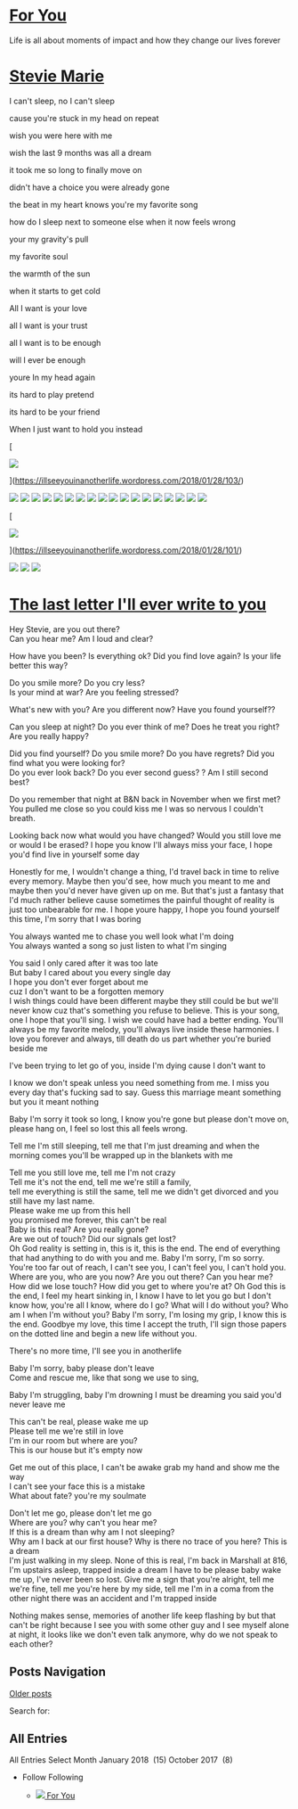 # [For You](https://illseeyouinanotherlife.wordpress.com/)

Life is all about moments of impact and how they change our lives forever

# [Stevie Marie](https://illseeyouinanotherlife.wordpress.com/2018/01/28/stevie-marie/)

I can't sleep, no I can't sleep

cause you're stuck in my head on repeat

wish you were here with me

wish the last 9 months was all a dream

it took me so long to finally move on

didn't have a choice you were already gone

the beat in my heart knows you're my favorite song

how do I sleep next to someone else when it now feels wrong

your my gravity's pull

my favorite soul

the warmth of the sun

when it starts to get cold

All I want is your love

all I want is your trust

all I want is to be enough

will I ever be enough

youre In my head again

its hard to play pretend

its hard to be your friend

When I just want to hold you instead

[

![](https://illseeyouinanotherlife.files.wordpress.com/2018/01/1647541345367349.jpg?w=560&h=9999)

](https://illseeyouinanotherlife.wordpress.com/2018/01/28/103/)

![](https://illseeyouinanotherlife.files.wordpress.com/2018/01/1647541345367349.jpg?w=1140) ![](https://illseeyouinanotherlife.files.wordpress.com/2018/01/2346131789297384.jpg?w=1140) ![](https://illseeyouinanotherlife.files.wordpress.com/2018/01/2355851923372597.jpg?w=1140) ![](https://illseeyouinanotherlife.files.wordpress.com/2018/01/17156343_10212558457501595_3238229349509920213_n_dap_grnovel646377283.jpg?w=1140) ![](https://illseeyouinanotherlife.files.wordpress.com/2018/01/2506711954084472.jpg?w=1140) ![](https://illseeyouinanotherlife.files.wordpress.com/2018/01/2356341500568329.jpg?w=1140) ![](https://illseeyouinanotherlife.files.wordpress.com/2018/01/2496192058839680.jpg?w=1140) ![](https://illseeyouinanotherlife.files.wordpress.com/2018/01/img_32601649427598.jpg?w=1140) ![](https://illseeyouinanotherlife.files.wordpress.com/2018/01/img_0950-21342509774.jpg?w=1140) ![](https://illseeyouinanotherlife.files.wordpress.com/2018/01/20170916_0349211712491444.jpg?w=1140) ![](https://illseeyouinanotherlife.files.wordpress.com/2018/01/386603_2434430213014_634945704_n-21725276257.jpg?w=1140) ![](https://illseeyouinanotherlife.files.wordpress.com/2018/01/20150523_173749000_ios98055700.jpg?w=1140) ![](https://illseeyouinanotherlife.files.wordpress.com/2018/01/426503_2870994326844_370735346_n1754808661.jpg?w=1140) ![](https://illseeyouinanotherlife.files.wordpress.com/2018/01/received_1922044913404852129367551.jpeg?w=1140) ![](https://illseeyouinanotherlife.files.wordpress.com/2018/01/384767_2655470418881_396368282_n1103949735.jpg?w=1140) ![](https://illseeyouinanotherlife.files.wordpress.com/2018/01/22909911273128050.jpg?w=1140) ![](https://illseeyouinanotherlife.files.wordpress.com/2018/01/fb_img_1512858511716638266317.jpg?w=1140) ![](https://illseeyouinanotherlife.files.wordpress.com/2018/01/17156343_10212558457501595_3238229349509920213_n11378508401.jpg?w=1140)

[

![](https://illseeyouinanotherlife.files.wordpress.com/2018/01/picsart_01-18-09448974464.jpg?w=560&h=9999)

](https://illseeyouinanotherlife.wordpress.com/2018/01/28/101/)

![](https://illseeyouinanotherlife.files.wordpress.com/2018/01/picsart_01-18-09448974464.jpg?w=1140) ![](https://illseeyouinanotherlife.files.wordpress.com/2018/01/1515970537936754318815.jpeg?w=1140) ![](https://illseeyouinanotherlife.files.wordpress.com/2018/01/picsart_01-18-091615423162.jpg?w=1140)

# [The last letter I'll ever write to you](https://illseeyouinanotherlife.wordpress.com/2018/01/28/the-last-letter-ill-ever-write-to-you/)

Hey Stevie, are you out there?  
Can you hear me? Am I loud and clear?

How have you been? Is everything ok? Did you find love again? Is your life better this way?

Do you smile more? Do you cry less?  
Is your mind at war? Are you feeling stressed?

What's new with you? Are you different now? Have you found yourself??

Can you sleep at night? Do you ever think of me? Does he treat you right? Are you really happy?

Did you find yourself? Do you smile more? Do you have regrets? Did you find what you were looking for?  
Do you ever look back? Do you ever second guess? ? Am I still second best?

Do you remember that night at B&N back in November when we first met? You pulled me close so you could kiss me I was so nervous I couldn't breath.

Looking back now what would you have changed? Would you still love me or would I be erased? I hope you know I'll always miss your face, I hope you'd find live in yourself some day

Honestly for me, I wouldn't change a thing, I'd travel back in time to relive every memory. Maybe then you'd see, how much you meant to me and maybe then you'd never have given up on me. But that's just a fantasy that I'd much rather believe cause sometimes the painful thought of reality is just too unbearable for me. I hope youre happy, I hope you found yourself this time, I'm sorry that I was boring

You always wanted me to chase you well look what I'm doing  
You always wanted a song so just listen to what I'm singing

You said I only cared after it was too late  
But baby I cared about you every single day  
I hope you don't ever forget about me  
cuz I don't want to be a forgotten memory  
I wish things could have been different maybe they still could be but we'll never know cuz that's something you refuse to believe. This is your song, one I hope that you'll sing. I wish we could have had a better ending. You'll always be my favorite melody, you'll always live inside these harmonies. I love you forever and always, till death do us part whether you're buried beside me

I've been trying to let go of you, inside I'm dying cause I don't want to

I know we don't speak unless you need something from me. I miss you every day that's fucking sad to say. Guess this marriage meant something but you it meant nothing

Baby I'm sorry it took so long, I know you're gone but please don't move on, please hang on, I feel so lost this all feels wrong.

Tell me I'm still sleeping, tell me that I'm just dreaming and when the morning comes you'll be wrapped up in the blankets with me

Tell me you still love me, tell me I'm not crazy  
Tell me it's not the end, tell me we're still a family,  
tell me everything is still the same, tell me we didn't get divorced and you still have my last name.  
Please wake me up from this hell  
you promised me forever, this can't be real  
Baby is this real? Are you really gone?  
Are we out of touch? Did our signals get lost?  
Oh God reality is setting in, this is it, this is the end. The end of everything that had anything to do with you and me. Baby I'm sorry, I'm so sorry. You're too far out of reach, I can't see you, I can't feel you, I can't hold you. Where are you, who are you now? Are you out there? Can you hear me? How did we lose touch? How did you get to where you're at? Oh God this is the end, I feel my heart sinking in, I know I have to let you go but I don't know how, you're all I know, where do I go? What will I do without you? Who am I when I'm without you? Baby I'm sorry, I'm losing my grip, I know this is the end. Goodbye my love, this time I accept the truth, I'll sign those papers on the dotted line and begin a new life without you.

There's no more time, I'll see you in anotherlife

Baby I'm sorry, baby please don't leave  
Come and rescue me, like that song we use to sing,

Baby I'm struggling, baby I'm drowning I must be dreaming you said you'd never leave me

This can't be real, please wake me up  
Please tell me we're still in love  
I'm in our room but where are you?  
This is our house but it's empty now

Get me out of this place, I can't be awake grab my hand and show me the way  
I can't see your face this is a mistake  
What about fate? you're my soulmate

Don't let me go, please don't let me go  
Where are you? why can't you hear me?  
If this is a dream than why am I not sleeping?  
Why am I back at our first house? Why is there no trace of you here? This is a dream  
I'm just walking in my sleep. None of this is real, I'm back in Marshall at 816, I'm upstairs asleep, trapped inside a dream I have to be please baby wake me up, I've never been so lost. Give me a sign that you're alright, tell me we're fine, tell me you're here by my side, tell me I'm in a coma from the other night there was an accident and I'm trapped inside

Nothing makes sense, memories of another life keep flashing by but that can't be right because I see you with some other guy and I see myself alone at night, it looks like we don't even talk anymore, why do we not speak to each other?

## Posts Navigation

[Older posts](https://illseeyouinanotherlife.wordpress.com/page/2/)

Search for:  

## All Entries

All Entries Select Month January 2018  (15) October 2017  (8) 

- Follow Following
	
	- [![](https://illseeyouinanotherlife.files.wordpress.com/2017/10/cropped-img_20170612_140220_885.jpg?w=50) For You](https://illseeyouinanotherlife.wordpress.com)
